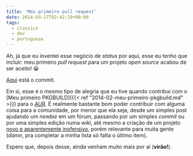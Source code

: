 ```yaml
---
title: 'Meu primeiro pull request'
date: 2014-03-17T02:42:19+00:00
tags:
  - classics
  - dev
  - portuguese
---
```


Ah, já que eu inventei esse negócio de _status_ por aqui, esse eu tenho que incluir: meu primeiro _pull request_ para um projeto _open source_ acabou de ser aceito! 😀

[Aqui](https://github.com/robbyrussell/oh-my-zsh/pull/2574) está o commit.

Em si, esse é o mesmo tipo de alegria que eu tive quando contribui com o [Meu primeiro PKGBUILD]({{< ref "2014-02-meu-primeiro-pkgbuild.md" >}}) para o [_AUR_](http://aur.archlinux.org/). É realmente bastante bom poder contribuir com alguma coisa para a comunidade, por menor que ela seja, desde um simples post ajudando um _newbie_ em um fórum, passando por um simples _commit_ ou por uma simples edição numa _wiki_, até mesmo a criação de um projeto [novo e aparentemente inofensivo](https://groups.google.com/d/msg/comp.os.minix/dlNtH7RRrGA/SwRavCzVE7gJ), porém relevante para muita gente (_damn_, pra completar a minha lista só falta o último item).

Espero que, depois desse, ainda venham muito mais por aí (**virão!**).